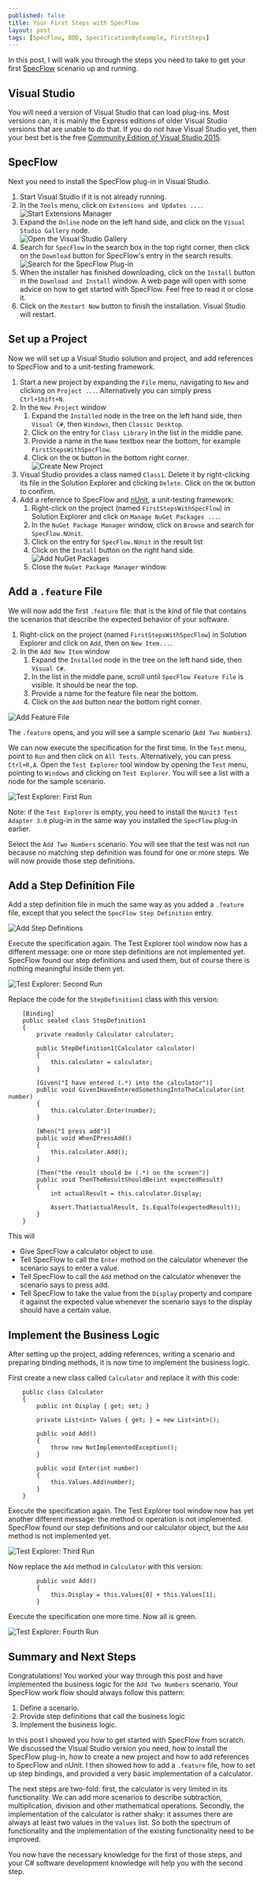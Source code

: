 ```yaml
---
published: false
title: Your First Steps with SpecFlow
layout: post
tags: [SpecFlow, BDD, SpecificationByExample, FirstSteps]
---
```


In this post, I will walk you through the steps you need to take to get your first [SpecFlow](http://www.specflow.org/) scenario up and running.

## Visual Studio

You will need a version of Visual Studio that can load plug-ins. Most versions can, it is mainly the Express editions of older Visual Studio versions that are unable to do that. If you do not have Visual Studio yet, then your best bet is the free [Community Edition of Visual Studio 2015](https://www.visualstudio.com/en-us/downloads/download-visual-studio-vs.aspx).

## SpecFlow

Next you need to install the SpecFlow plug-in in Visual Studio.

1. Start Visual Studio if it is not already running.
2. In the `Tools` menu, click on `Extensions and Updates ...`.  
   ![Start Extensions Manager]("/img/2016-02-09_StartExtentionsManager.png")
3. Expand the `Online` node on the left hand side, and click on the `Visual Studio Gallery` node.  
   ![Open the Visual Studio Gallery]("/img/2016-02-09_OpenTheVisualStudioGallery.png")
4. Search for `SpecFlow` in the search box in the top right corner, then click on the `Download` button for SpecFlow's entry in the search results.  
   ![Search for the SpecFlow Plug-in]("/img/2016-02-09_SearchForTheSpecFlowPlugin.png")
5. When the installer has finished downloading, click on the `Install` button in the `Download and Install` window. A web page will open with some advice on how to get started with SpecFlow. Feel free to read it or close it.
6. Click on the `Restart Now` button to finish the installation. Visual Studio will restart.

## Set up a Project

Now we will set up a Visual Studio solution and project, and add references to SpecFlow and to a unit-testing framework.

1. Start a new project by expanding the `File` menu, navigating to `New` and clicking on `Project ...`. Alternatively you can simply press `Ctrl+Shift+N`.
2. In the `New Project` window
    1. Expand the `Installed` node in the tree on the left hand side, then `Visual C#`, then `Windows`, then `Classic Desktop`.
    2. Click on the entry for `Class Library` in the list in the middle pane.
    3. Provide a name in the `Name` textbox near the bottom, for example `FirstStepsWithSpecFlow`.
    4. Click on the `OK` button in the bottom right corner.      
    ![Create New Project]("/img/2016-02-09_CreateNewProject.png")
3. Visual Studio provides a class named `Class1`. Delete it by right-clicking its file in the Solution Explorer and clicking `Delete`. Click on the `OK` button to confirm.
4. Add a reference to SpecFlow and [nUnit](http://www.nunit.org/), a unit-testing framework:
    1. Right-click on the project (named `FirstStepsWithSpecFlow`) in Solution Explorer and click on `Manage NuGet Packages ...`.
    2. In the `NuGet Package Manager` window, click on `Browse` and search for `SpecFlow.NUnit`.
    3. Click on the entry for `SpecFlow.NUnit` in the result list
    4. Click on the `Install` button on the right hand side.  
    ![Add NuGet Packages]("/img/2016-02-09_AddNuGetPackages.png")
    5. Close the `NuGet Package Manager` window.

## Add a `.feature` File

We will now add the first `.feature` file: that is the kind of file that contains the scenarios that describe the expected behavior of your software.

1. Right-click on the project (named `FirstStepsWithSpecFlow`) in Solution Explorer and click on `Add`, then on `New Item...`.
2. In the `Add New Item` window
    1. Expand the `Installed` node in the tree on the left hand side, then `Visual C#`.
    2. In the list in the middle pane, scroll until `SpecFlow Feature File` is visible. It should be near the top.
    3. Provide a name for the feature file near the bottom.
    4. Click on the `Add` button near the bottom right corner.     

![Add Feature File]("/img/2016-02-AddFeatureFile.png")

The `.feature` opens, and you will see a sample scenario (`Add Two Numbers`). 

We can now execute the specification for the first time. In the `Test` menu, point to `Run` and then click on `All Tests`. Alternatively, you can press `Ctrl+R,A`. Open the `Test Explorer` tool window by opening the `Test` menu, pointing to `Windows` and clicking on `Test Explorer`. You will see a list with a node for the sample scenario.

![Test Explorer: First Run]("/img/2016-02-09_TestExplorerFirstRun.png")

Note: if the `Test Explorer` is empty, you need to install the `NUnit3 Test Adapter 3.0` plug-in in the same way you installed the `SpecFlow` plug-in earlier.

Select the `Add Two Numbers` scenario. You will see that the test was not run because no matching step definition was found for one or more steps. We will now provide those step definitions. 

## Add a Step Definition File

Add a step definition file in much the same way as you added a `.feature` file, except that you select the `SpecFlow Step Definition` entry.

![Add Step Definitions]("/img/2016-02-09_AddStepDefinitions.png")

Execute the specification again. The Test Explorer tool window now has a different message: one or more step definitions are not implemented yet. SpecFlow found our step definitions and used them, but of course there is nothing meaningful inside them yet.

![Test Explorer: Second Run]("/img/2016-02-09_TestExplorerSecondRun.png")

Replace the code for the `StepDefinition1` class with this version:


```
    [Binding]
    public sealed class StepDefinition1
    {
        private readonly Calculator calculator;

        public StepDefinition1(Calculator calculator)
        {
            this.calculator = calculator;
        }

        [Given("I have entered (.*) into the calculator")]
        public void GivenIHaveEnteredSomethingIntoTheCalculator(int number)
        {
            this.calculator.Enter(number);
        }

        [When("I press add")]
        public void WhenIPressAdd()
        {
            this.calculator.Add();
        }

        [Then("the result should be (.*) on the screen")]
        public void ThenTheResultShouldBe(int expectedResult)
        {
            int actualResult = this.calculator.Display;

            Assert.That(actualResult, Is.EqualTo(expectedResult));
        }
    }
```

This will

- Give SpecFlow a calculator object to use.
- Tell SpecFlow to call the `Enter` method on the calculator whenever the scenario says to enter a value.
- Tell SpecFlow to call the `Add` method on the calculator whenever the scenario says to press add.
- Tell SpecFlow to take the value from the `Display` property and compare it against the expected value whenever the scenario says to the display should have a certain value.

## Implement the Business Logic

After setting up the project, adding references, writing a scenario and preparing binding methods, it is now time to implement the business logic.

First create a new class called `Calculator` and replace it with this code:

```
    public class Calculator
    {
        public int Display { get; set; }

        private List<int> Values { get; } = new List<int>();

        public void Add()
        {
            throw new NotImplementedException();
        }

        public void Enter(int number)
        {
            this.Values.Add(number);
        }
    }
```

Execute the specification again. The Test Explorer tool window now has yet another different message: the method or operation is not implemented. SpecFlow found our step definitions and our calculator object, but the `Add` method is not implemented yet.

![Test Explorer: Third Run]("/img/2016-02-09_TestExplorerThirdRun.png")


Now replace the `Add` method in `Calculator` with this version:

```
        public void Add()
        {
            this.Display = this.Values[0] + this.Values[1];
        }
```

Execute the specification one more time. Now all is green.

![Test Explorer: Fourth Run]("/img/2016-02-09_TestExplorerFourthRun.png")

## Summary and Next Steps

Congratulations! You worked your way through this post and have implemented the business logic for the `Add Two Numbers` scenario. Your SpecFlow work flow should always follow this pattern:

1. Define a scenario.
2. Provide step definitions that call the business logic
3. Implement the business logic.

In this post I showed you how to get started with SpecFlow from scratch. We discussed the Visual Studio version you need, how to install the SpecFlow plug-in, how to create a new project and how to add references to SpecFlow and nUnit. I then showed how to add a `.feature` file, how to set up step bindings, and provided a very basic implementation of a calculator.

The next steps are two-fold: first, the calculator is very limited in its functionality. We can add more scenarios to describe subtraction, multiplication, division and other mathematical operations. Secondly, the implementation of the calculator is rather shaky: it assumes there are always at least two values in the `Values` list. So both the spectrum of functionality and the implementation of the existing functionality need to be improved.

You now have the necessary knowledge for the first of those steps, and your C# software development knowledge will help you with the second step. 
